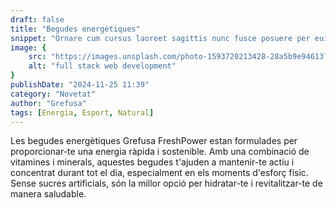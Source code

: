 ```yaml
---
draft: false
title: "Begudes energètiques"
snippet: "Ornare cum cursus laoreet sagittis nunc fusce posuere per euismod dis vehicula a, semper fames lacus maecenas dictumst pulvinar neque enim non potenti. Torquent hac sociosqu eleifend potenti."
image: {
    src: "https://images.unsplash.com/photo-1593720213428-28a5b9e94613?&fit=crop&w=430&h=240",
    alt: "full stack web development"
}
publishDate: "2024-11-25 11:39"
category: "Novetat"
author: "Grefusa"
tags: [Energia, Esport, Natural]
---
```


<div
 class="mx-auto prose prose-lg mt-6 max-w-3xl prose-h3:underline prose-p:text-justify">
    
Les begudes energètiques Grefusa FreshPower estan formulades per proporcionar-te una energia ràpida i sostenible. Amb una combinació de vitamines i minerals, aquestes begudes t'ajuden a mantenir-te actiu i concentrat durant tot el dia, especialment en els moments d'esforç físic. Sense sucres artificials, són la millor opció per hidratar-te i revitalitzar-te de manera saludable.

</div>
